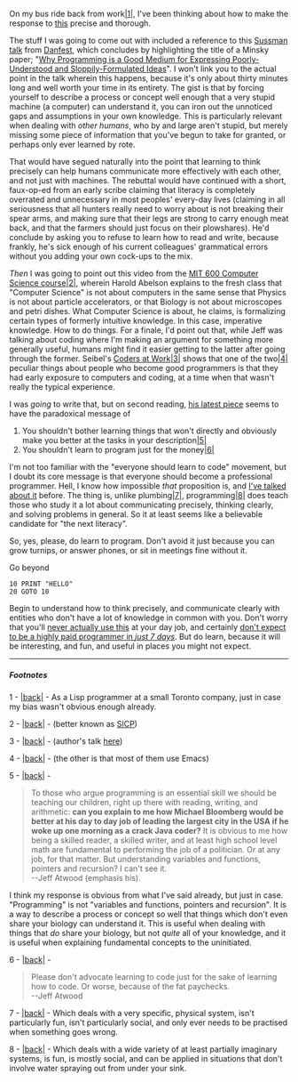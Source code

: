 On my bus ride back from work<a name="note-Thu-May-17-200708EDT-2012"></a>[|1|](#foot-Thu-May-17-200708EDT-2012), I've been thinking about how to make the response to [this](http://www.codinghorror.com/blog/2012/05/please-dont-learn-to-code.html) precise and thorough.

The stuff I was going to come out with included a reference to this [Sussman talk](http://video.google.com/videoplay?docid=-2726904509434151616) from [Danfest](http://www.cs.indiana.edu/dfried_celebration.html), which concludes by highlighting the title of a Minsky paper; "[Why Programming is a Good Medium for Expressing Poorly-Understood and Sloppily-Formulated Ideas](http://web.media.mit.edu/~minsky/papers/Why%20programming%20is--.html)". I won't link you to the actual point in the talk wherein this happens, because it's only about thirty minutes long and well worth your time in its entirety. The gist is that by forcing yourself to describe a process or concept well enough that a very stupid machine (a computer) can understand it, you can iron out the unnoticed gaps and assumptions in your own knowledge. This is particularly relevant when dealing with *other humans*, who by and large aren't stupid, but merely missing some piece of information that you've begun to take for granted, or perhaps only ever learned by rote.

That would have segued naturally into the point that learning to think precisely can help humans communicate more effectively with each other, and not just with machines. The rebuttal would have continued with a short, faux-op-ed from an early scribe claiming that literacy is completely overrated and unnecessary in most peoples' every-day lives (claiming in all seriousness that all hunters really need to worry about is not breaking their spear arms, and making sure that their legs are strong to carry enough meat back, and that the farmers should just focus on their plowshares). He'd conclude by asking you to refuse to learn how to read and write, because frankly, he's sick enough of his current colleagues' grammatical errors without you adding your own cock-ups to the mix.

*Then* I was going to point out this video from the [MIT 600 Computer Science course](http://www.youtube.com/watch?v=2Op3QLzMgSY&feature=BFa&list=PLE18841CABEA24090)<a name="note-Fri-May-18-100011EDT-2012"></a>[|2|](#foot-Fri-May-18-100011EDT-2012), wherein Harold Abelson explains to the fresh class that "Computer Science" is not about computers in the same sense that Physics is not about particle accelerators, or that Biology is not about microscopes and petri dishes. What Computer Science is about, he claims, is formalizing certain types of formerly intuitive knowledge. In this case, imperative knowledge. How to do things. For a finale, I'd point out that, while Jeff was talking about coding where I'm making an argument for something more generally useful, humans might find it easier getting to the latter after going through the former. Seibel's [Coders at Work](http://www.codersatwork.com/)<a name="note-Fri-May-18-100026EDT-2012"></a>[|3|](#foot-Fri-May-18-100026EDT-2012) shows that one of the two<a name="note-Fri-May-18-100051EDT-2012"></a>[|4|](#foot-Fri-May-18-100051EDT-2012) peculiar things about people who become good programmers is that they had early exposure to computers and coding, at a time when that wasn't really the typical experience.

I was *going* to write that, but on second reading, [his latest piece](http://www.codinghorror.com/blog/2012/05/please-dont-learn-to-code.html) seems to have the paradoxical message of


1.   You shouldn't bother learning things that won't directly and obviously make you better at the tasks in your description<a name="note-Thu-May-17-200845EDT-2012"></a>[|5|](#foot-Thu-May-17-200845EDT-2012)
1.   You shouldn't learn to program just for the money<a name="note-Thu-May-17-200851EDT-2012"></a>[|6|](#foot-Thu-May-17-200851EDT-2012)


I'm not too familiar with the "everyone should learn to code" movement, but I doubt its core message is that everyone should become a professional programmer. Hell, I know how impossible *that* proposition is, and [I've talked about it](http://langnostic.blogspot.ca/2011/05/free.html) before. The thing is, unlike plumbing<a name="note-Thu-May-17-200915EDT-2012"></a>[|7|](#foot-Thu-May-17-200915EDT-2012), programming<a name="note-Thu-May-17-200920EDT-2012"></a>[|8|](#foot-Thu-May-17-200920EDT-2012) does teach those who study it a lot about communicating precisely, thinking clearly, and solving problems in general. So it at least seems like a believable candidate for "the next literacy".

So, yes, please, do learn to program. Don't avoid it just because you can grow turnips, or answer phones, or sit in meetings fine without it.

Go beyond

```basic
10 PRINT "HELLO"
20 GOTO 10
```

Begin to understand how to think precisely, and communicate clearly with entities who don't have a lot of knowledge in common with you. Don't worry that you'll [never actually use this](http://xkcd.com/1050/) at your day job, and certainly [don't expect to be a highly paid programmer in *just 7 days*](http://norvig.com/21-days.html). But do learn, because it will be interesting, and fun, and useful in places you might not expect.

* * *
##### Footnotes

1 - <a name="foot-Thu-May-17-200708EDT-2012"></a>[|back|](#note-Thu-May-17-200708EDT-2012) - As a Lisp programmer at a small Toronto company, just in case my bias wasn't obvious enough already.

2 - <a name="foot-Fri-May-18-100011EDT-2012"></a>[|back|](#note-Fri-May-18-100011EDT-2012) -  (better known as [SICP](http://mitpress.mit.edu/sicp/))

3 - <a name="foot-Fri-May-18-100026EDT-2012"></a>[|back|](#note-Fri-May-18-100026EDT-2012) -  (author's talk [here](http://www.youtube.com/watch?v=pQy22qPH7i4))

4 - <a name="foot-Fri-May-18-100051EDT-2012"></a>[|back|](#note-Fri-May-18-100051EDT-2012) -  (the other is that most of them use Emacs)

5 - <a name="foot-Thu-May-17-200845EDT-2012"></a>[|back|](#note-Thu-May-17-200845EDT-2012) -

> To those who argue programming is an essential skill we should be teaching our children, right up there with reading, writing, and arithmetic: **can you explain to me how Michael Bloomberg would be better at his day to day job of leading the largest city in the USA if he woke up one morning as a crack Java coder?** It is obvious to me how being a skilled reader, a skilled writer, and at least high school level math are fundamental to performing the job of a politician. Or at any job, for that matter. But understanding variables and functions, pointers and recursion? I can't see it.  
> --Jeff Atwood (emphasis his).  

I think my response is obvious from what I've said already, but just in case. "Programming" is not "variables and functions, pointers and recursion". It is a way to describe a process or concept so well that things which don't even share your biology can understand it. This is useful when dealing with things that *do* share your biology, but not *quite* all of your knowledge, and it is useful when explaining fundamental concepts to the uninitiated.

6 - <a name="foot-Thu-May-17-200851EDT-2012"></a>[|back|](#note-Thu-May-17-200851EDT-2012) -

> Please don't advocate learning to code just for the sake of learning how to code. Or worse, because of the fat paychecks.   
> --Jeff Atwood  

7 - <a name="foot-Thu-May-17-200915EDT-2012"></a>[|back|](#note-Thu-May-17-200915EDT-2012) - Which deals with a very specific, physical system, isn't particularly fun, isn't particularly social, and only ever needs to be practised when something goes wrong.

8 - <a name="foot-Thu-May-17-200920EDT-2012"></a>[|back|](#note-Thu-May-17-200920EDT-2012) - Which deals with a wide variety of at least partially imaginary systems, is fun, is mostly social, and can be applied in situations that don't involve water spraying out from under your sink.
